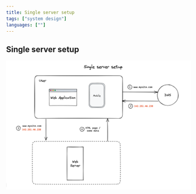 ```yaml
---
title: Single server setup
tags: ["system design"]
languages: [""]
---
```


## Single server setup

![Single server setup](https://raw.githubusercontent.com/AndersDeath/holy-theory/main/images/04-single-server-setup.png)
